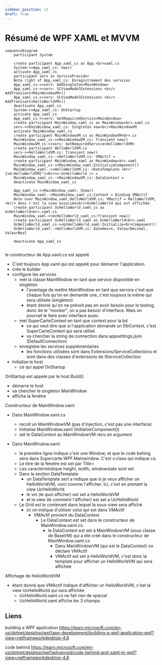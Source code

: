 ```yaml
---
sidebar_position: 12
draft: true
---
```


# Résumé de WPF XAML et MVVM

```mermaid
sequenceDiagram
    participant System

    create participant App_xaml_cs as App.<br>xaml.cs
    System->>App_xaml_cs: new()
    activate App_xaml_cs
    participant serv as ServiceProvider
    Note right of App_xaml_cs: Enregistrement des services
    App_xaml_cs->>serv: AddSingleton<MainWindow>
    App_xaml_cs->>serv: SCViewModelExtensions <br/> AddTransient<MainWindowVM>()
    App_xaml_cs->>serv: SCViewModelExtensions <br/> AddTransient<HelloWorldVM>()
    deactivate App_xaml_cs
    System->>App_xaml_cs: OnStartup
    activate App_xaml_cs
    App_xaml_cs->>serv: GetRequiredService<MainWindow>
    create participant MainWindow_xaml_cs as MainWindow<br>.xaml.cs
    serv->>MainWindow_xaml_cs: Singleton new<br/>MainWindowVM
    activate MainWindow_xaml_cs
    create participant MainWindowVM_cs as MainWindowVM<br>.cs 
    MainWindow_xaml_cs->>MainWindowVM_cs: Transient new()
    MainWindowVM_cs->>serv: GetRequiredService<HelloWorldVM>
    create participant HelloWorldVM.cs
    serv->>HelloWorldVM.cs: Transient new()
    MainWindow_xaml_cs-->HelloWorldVM.cs: VMActif =
    create participant MainWindow_xaml as MainWindow<br>.xaml
    MainWindow_xaml_cs->>MainWindow_xaml:InitializeComponent()
    MainWindow_xaml-->>HelloWorldVM.cs: <DataTemplate <br>"{vm:HelloWorldVM}"><br><v:UcHelloWorld /> >
    MainWindow_xaml_cs-->MainWindowVM_cs: DataContext =
    deactivate MainWindow_xaml_cs

    App_xaml_cs->>MainWindow_xaml: Show()
    MainWindow_xaml-->MainWindow_xaml_cs:Content = Binding VMActif
    Note over MainWindow_xaml,HelloWorldVM.cs: VMactif = HelloWorldVM, <br/> donc c'est la view associée<br/>UcHelloWorld qui est affichée
    create participant UcHelloWorld_xaml_cs as UcHelloWorld<br>.xaml.cs
    MainWindow_xaml->>UcHelloWorld_xaml_cs:Transient new()
    create participant UcHelloWorld_xaml as UcHelloWorld<br>.xaml
    UcHelloWorld_xaml_cs->>UcHelloWorld_xaml:Initialize<br>Component()
    UcHelloWorld_xaml-->HelloWorldVM.cs: DateHeure, ValeurDecimal, ValeurBool

    deactivate App_xaml_cs
    
```

le constructeur de App.xaml.cs est appelé   
- C'est toujours App.xaml qui est appelé pour démarrer l'application. 
- crée le builder 
- configure les services
  - met la classe MainWindow en tant que service disponible en singleton
    - l'avantage de mettre MainWindow en tant que service c'est que chaque fois qu'on en demande une, c'est toujours la même qui sera utilisée (singleton)
    - étant donné qu'on ne prévoit pas en avoir besoin pour le testing, donc de le "mocker", on a pas besoin d'interface. Mais on pourrait le faire avec interface aussi. 
  - met SuperCarteContext en tant que context pour la bd
    - ce qui veut dire que si l'application demande un DbContext, c'est SuperCarteContext qui sera utilisé
    - va chercher la string de connection dans appsettings.json (DefaultConnection)
  - enregistre les services supplémentaires
    - les fonctions utilisées sont dans Extensions/ServiceCollections et sont dans des classes d'extensions de IServiceCollection
- Initialise le host
  - ce qui appel OnStartup

OnStartup est appelé par le host.Build()
- démarre le host
- va chercher le singleton MainWindow
- affiche la fenêtre

Constructeur de MainWindow.xaml
- Dans MainWindow.xaml.cs
  - recoit un MainWindowVM  (pas d'injection, c'est pas une interface)
  - Initialise MainWindow.xaml (InitializeComponent())
  - set le DataContext au MainWindowVM recu en argument
  
  
- Dans MainWindow.xaml: 
  - la première ligne indique c'est une Window, et que le code behing sera dans Supercarte.WPF.Mainwindow. C'est x:class qui indique ca. 
  - Le titre de la fenetre est set par Title=
  - Les caractérististique height, width, windowstate sont set
  - Dans la section DataTemplate
    - un DataTemplate sert a indique que si je veux afficher un HelloWorldVM, voici comme l'afficher. Ici, c'est en prenant la view UcHelloWorld. 
    - le vm (le quoi afficher) est set a HelloWorldVM
    - et la view (le comment l'afficher) est set a UcHelloWorld
  - Le Grid est le contenant dans lequel la sous-view sera affiché 
    - ici on indique d'utiliser celui qui est dans VMActif
      - VMActif provient du DataContext
        - Le DataContext est set dans le constructeur de MainWindow.xaml.cs
          - le DataContext est set à MainWindowVM (sous classe de BaseVM) qui a été créé dans le constructeur de MainWindow.xaml.cs
            - Dans MainWindowVM (qui est le DataContext) on déclare VMActif  
            - VMActif est set à HelloWorldVM, c'est donc la template pour afficher un HelloWorldVM qui sera affichée

Affichage de HelloWorldVM
- étant donné que VMActif indique d'afficher un HelloWorldVM, c'est la view UcHelloWorld qui sera affichée
  - UcHelloWorld.xaml.cs ne fait rien de spécial
  - UcHelloWorld.xaml affiche les 3 champs. 
  
  



## Liens

building a WPF application https://learn.microsoft.com/en-us/dotnet/desktop/wpf/app-development/building-a-wpf-application-wpf?view=netframeworkdesktop-4.8

code behind https://learn.microsoft.com/en-us/dotnet/desktop/wpf/advanced/code-behind-and-xaml-in-wpf?view=netframeworkdesktop-4.8
